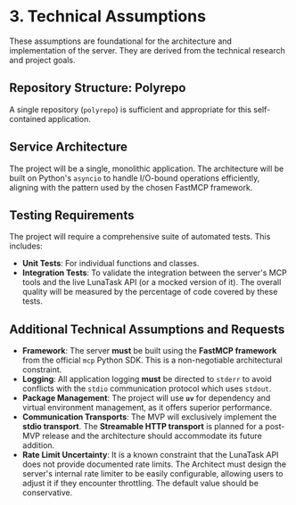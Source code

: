 # 3. Technical Assumptions

These assumptions are foundational for the architecture and implementation of the server. They are derived from the technical research and project goals.

## Repository Structure: Polyrepo

A single repository (`polyrepo`) is sufficient and appropriate for this self-contained application.

## Service Architecture

The project will be a single, monolithic application. The architecture will be built on Python's `asyncio` to handle I/O-bound operations efficiently, aligning with the pattern used by the chosen FastMCP framework.

## Testing Requirements

The project will require a comprehensive suite of automated tests. This includes:
*   **Unit Tests**: For individual functions and classes.
*   **Integration Tests**: To validate the integration between the server's MCP tools and the live LunaTask API (or a mocked version of it).
The overall quality will be measured by the percentage of code covered by these tests.

## Additional Technical Assumptions and Requests

*   **Framework**: The server **must** be built using the **FastMCP framework** from the official `mcp` Python SDK. This is a non-negotiable architectural constraint.
*   **Logging**: All application logging **must** be directed to `stderr` to avoid conflicts with the `stdio` communication protocol which uses `stdout`.
*   **Package Management**: The project will use **`uv`** for dependency and virtual environment management, as it offers superior performance.
*   **Communication Transports**: The MVP will exclusively implement the **stdio transport**. The **Streamable HTTP transport** is planned for a post-MVP release and the architecture should accommodate its future addition.
*   **Rate Limit Uncertainty**: It is a known constraint that the LunaTask API does not provide documented rate limits. The Architect must design the server's internal rate limiter to be easily configurable, allowing users to adjust it if they encounter throttling. The default value should be conservative.
